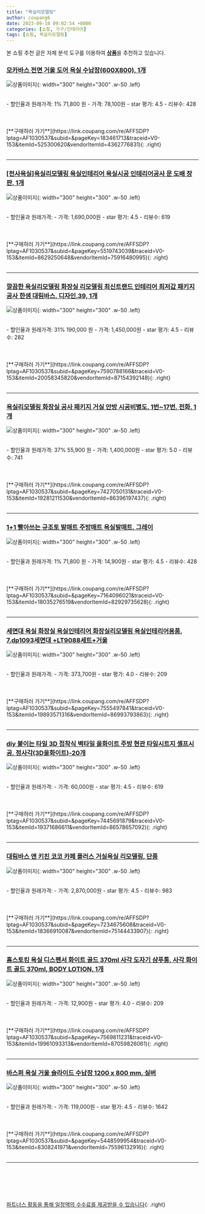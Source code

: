 ```yaml
---
title: "욕실리모델링"
author: coupang6
date: 2023-09-10 09:02:54 +0800
categories: [쇼핑, 가구/인테리어]
tags: [쇼핑, 욕실리모델링]
---
```


본 쇼핑 추천 글은 자체 분석 도구를 이용하여 [**상품**](https://link.coupang.com/a/bao1ui)을 추천하고 있습니다.

### [모카바스 전면 거울 도어 욕실 수납장(600X800), 1개](https://link.coupang.com/re/AFFSDP?lptag=AF1030537&subid=&pageKey=183461713&traceid=V0-153&itemId=525300620&vendorItemId=4362776831)

![상품이미지](https://thumbnail7.coupangcdn.com/thumbnails/remote/230x230ex/image/vendor_inventory/4459/34b3a86a4895c2c35ff6d36ec2326a8dde6b0fedf88096e3f29becda8211.jpg){: width="300" height="300" .w-50 .left}


<br>
- 할인율과 원래가격: 1%  71,800   원
- 가격: 78,100원
- star 평가: 4.5
- 리뷰수: 428
<br>
<br>
<br>
<br>
[**구매하러 가기**](https://link.coupang.com/re/AFFSDP?lptag=AF1030537&subid=&pageKey=183461713&traceid=V0-153&itemId=525300620&vendorItemId=4362776831){: .right}
<br>
<br>

---

### [[천사욕실]욕실리모델링 욕실인테리어 욕실시공 인테리어공사 문 도배 장판, 1개](https://link.coupang.com/re/AFFSDP?lptag=AF1030537&subid=&pageKey=5519743039&traceid=V0-153&itemId=8629250648&vendorItemId=75916480995)

![상품이미지](https://thumbnail9.coupangcdn.com/thumbnails/remote/230x230ex/image/vendor_inventory/e465/4f3b95731b49a77406fc53d70d7b32861a658babe9235b71e35b329f427c.png){: width="300" height="300" .w-50 .left}


<br>
- 할인율과 원래가격: 
- 가격: 1,690,000원
- star 평가: 4.5
- 리뷰수: 619
<br>
<br>
<br>
<br>
[**구매하러 가기**](https://link.coupang.com/re/AFFSDP?lptag=AF1030537&subid=&pageKey=5519743039&traceid=V0-153&itemId=8629250648&vendorItemId=75916480995){: .right}
<br>
<br>

---

### [깔끔한 욕실리모델링 화장실 리모델링 최신트랜드 인테리어 최저값 패키지 공사 한샘 대림바스, 디자인.39, 1개](https://link.coupang.com/re/AFFSDP?lptag=AF1030537&subid=&pageKey=7590788166&traceid=V0-153&itemId=20058345820&vendorItemId=87154392148)

![상품이미지](https://thumbnail8.coupangcdn.com/thumbnails/remote/230x230ex/image/vendor_inventory/d28e/985a6a7d34762d5a0f970aff93c617980556a3b8f269cf88ed639375dcb5.png){: width="300" height="300" .w-50 .left}


<br>
- 할인율과 원래가격: 31%  190,000   원
- 가격: 1,450,000원
- star 평가: 4.5
- 리뷰수: 282
<br>
<br>
<br>
<br>
[**구매하러 가기**](https://link.coupang.com/re/AFFSDP?lptag=AF1030537&subid=&pageKey=7590788166&traceid=V0-153&itemId=20058345820&vendorItemId=87154392148){: .right}
<br>
<br>

---

### [욕실리모델링 화장실 공사 패키지 거실 안방 시공비별도, 1번~17번, 전화, 1개](https://link.coupang.com/re/AFFSDP?lptag=AF1030537&subid=&pageKey=7427050131&traceid=V0-153&itemId=19281211530&vendorItemId=86396197437)

![상품이미지](https://thumbnail6.coupangcdn.com/thumbnails/remote/230x230ex/image/vendor_inventory/fe97/51da427b05c7d42cd1c916228ef1c54575aa5615dc4c601c21156c7cc520.PNG){: width="300" height="300" .w-50 .left}


<br>
- 할인율과 원래가격: 37%  55,900   원
- 가격: 1,400,000원
- star 평가: 5.0
- 리뷰수: 741
<br>
<br>
<br>
<br>
[**구매하러 가기**](https://link.coupang.com/re/AFFSDP?lptag=AF1030537&subid=&pageKey=7427050131&traceid=V0-153&itemId=19281211530&vendorItemId=86396197437){: .right}
<br>
<br>

---

### [1+1 빨아쓰는 규조토 발매트 주방매트 욕실발매트, 그레이](https://link.coupang.com/re/AFFSDP?lptag=AF1030537&subid=&pageKey=7164096021&traceid=V0-153&itemId=18035276519&vendorItemId=82929735628)

![상품이미지](https://thumbnail8.coupangcdn.com/thumbnails/remote/230x230ex/image/vendor_inventory/2464/304bbe195c1dceccedb09244bf4baad57387c61243a88828a944e90928d2.jpg){: width="300" height="300" .w-50 .left}


<br>
- 할인율과 원래가격: 1%  71,800   원
- 가격: 14,900원
- star 평가: 4.5
- 리뷰수: 428
<br>
<br>
<br>
<br>
[**구매하러 가기**](https://link.coupang.com/re/AFFSDP?lptag=AF1030537&subid=&pageKey=7164096021&traceid=V0-153&itemId=18035276519&vendorItemId=82929735628){: .right}
<br>
<br>

---

### [세면대 욕실 화장실 욕실인테리어 화장실리모델링 욕실인테리어용품, 7.dp1093세면대 +LT9088세트+거울](https://link.coupang.com/re/AFFSDP?lptag=AF1030537&subid=&pageKey=7555497841&traceid=V0-153&itemId=19893571316&vendorItemId=86993793863)

![상품이미지](https://thumbnail6.coupangcdn.com/thumbnails/remote/230x230ex/image/vendor_inventory/1183/861f852bd01af820d6d27649e51d1c40e8776c1d563f2429205bb78f4d1a.jpg){: width="300" height="300" .w-50 .left}


<br>
- 할인율과 원래가격: 
- 가격: 373,700원
- star 평가: 4.0
- 리뷰수: 209
<br>
<br>
<br>
<br>
[**구매하러 가기**](https://link.coupang.com/re/AFFSDP?lptag=AF1030537&subid=&pageKey=7555497841&traceid=V0-153&itemId=19893571316&vendorItemId=86993793863){: .right}
<br>
<br>

---

### [diy 붙이는 타일 3D 접착식 벽타일 올화이트 주방 현관 타일시트지 셀프시공, 정사각(3D올화이트)-20개](https://link.coupang.com/re/AFFSDP?lptag=AF1030537&subid=&pageKey=7445691879&traceid=V0-153&itemId=19371686611&vendorItemId=86578657092)

![상품이미지](https://thumbnail7.coupangcdn.com/thumbnails/remote/230x230ex/image/vendor_inventory/9266/dcd657921508c87e2a61662daaed74d9d6cb6d528e32d1d3c5920a3508c4.jpg){: width="300" height="300" .w-50 .left}


<br>
- 할인율과 원래가격: 
- 가격: 60,000원
- star 평가: 4.5
- 리뷰수: 619
<br>
<br>
<br>
<br>
[**구매하러 가기**](https://link.coupang.com/re/AFFSDP?lptag=AF1030537&subid=&pageKey=7445691879&traceid=V0-153&itemId=19371686611&vendorItemId=86578657092){: .right}
<br>
<br>

---

### [대림바스 앤 키친 코코 카페 플러스 거실욕실 리모델링, 단품](https://link.coupang.com/re/AFFSDP?lptag=AF1030537&subid=&pageKey=7234675608&traceid=V0-153&itemId=18366910087&vendorItemId=75144433907)

![상품이미지](https://thumbnail6.coupangcdn.com/thumbnails/remote/230x230ex/image/vendor_inventory/3b01/c760f10e262126af328aee8f5f249a608b346c00a8711ef33da8bdbc3589.jpg){: width="300" height="300" .w-50 .left}


<br>
- 할인율과 원래가격: 
- 가격: 2,870,000원
- star 평가: 4.5
- 리뷰수: 983
<br>
<br>
<br>
<br>
[**구매하러 가기**](https://link.coupang.com/re/AFFSDP?lptag=AF1030537&subid=&pageKey=7234675608&traceid=V0-153&itemId=18366910087&vendorItemId=75144433907){: .right}
<br>
<br>

---

### [홈스토킹 욕실 디스펜서 화이트 골드 370ml 사각 도자기 샴푸통, 사각 화이트 골드 370ml, BODY LOTION, 1개](https://link.coupang.com/re/AFFSDP?lptag=AF1030537&subid=&pageKey=7569811231&traceid=V0-153&itemId=19961093313&vendorItemId=87059826061)

![상품이미지](https://thumbnail7.coupangcdn.com/thumbnails/remote/230x230ex/image/vendor_inventory/cd2d/0dce264dddc1ac52cfcbed5400eaba6e48f8b52622d403d4f8fd9f93d0bd.jpg){: width="300" height="300" .w-50 .left}


<br>
- 할인율과 원래가격: 
- 가격: 12,900원
- star 평가: 4.0
- 리뷰수: 209
<br>
<br>
<br>
<br>
[**구매하러 가기**](https://link.coupang.com/re/AFFSDP?lptag=AF1030537&subid=&pageKey=7569811231&traceid=V0-153&itemId=19961093313&vendorItemId=87059826061){: .right}
<br>
<br>

---

### [바스퍼 욕실 거울 슬라이드 수납장 1200 x 800 mm, 실버](https://link.coupang.com/re/AFFSDP?lptag=AF1030537&subid=&pageKey=5448599954&traceid=V0-153&itemId=8308241971&vendorItemId=75596132916)

![상품이미지](https://thumbnail8.coupangcdn.com/thumbnails/remote/230x230ex/image/retail/images/7910348357879251-7506e6dc-0796-4ead-931f-cb938f5bdae2.jpg){: width="300" height="300" .w-50 .left}


<br>
- 할인율과 원래가격: 
- 가격: 119,000원
- star 평가: 4.5
- 리뷰수: 1642
<br>
<br>
<br>
<br>
[**구매하러 가기**](https://link.coupang.com/re/AFFSDP?lptag=AF1030537&subid=&pageKey=5448599954&traceid=V0-153&itemId=8308241971&vendorItemId=75596132916){: .right}
<br>
<br>

---
<br><br><br><br><br> [파트너스 활동을 통해 일정액의 수수료를 제공받을 수 있습니다](https://link.coupang.com/a/bao1ui){: .right}